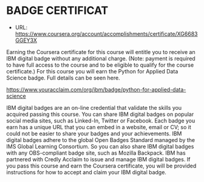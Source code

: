 # BADGE CERTIFICAT

* URL: https://www.coursera.org/account/accomplishments/certificate/XG6683GGEY3X

Earning the Coursera certificate for this course will entitle you to receive an IBM digital badge without any additional charge.
(Note: payment is required to have full access to the course and to be eligible to qualify for the course certificate.)
For this course you will earn the Python for Applied Data Science badge.
Full details can be seen here.

https://www.youracclaim.com/org/ibm/badge/python-for-applied-data-science

IBM digital badges are an on-line credential that validate the skills you acquired passing this course.
You can share IBM digital badges on popular social media sites, such as Linked-In, Twitter or Facebook.
Each badge you earn has a unique URL that you can embed in a website, email or CV;
so it could not be easier to share your badges and your achievements.
IBM digital badges adhere to the global Open Badges Standard managed by the IMS Global Learning Consortium.
So you can also share IBM digital badges with any OBS-compliant badge site,
such as Mozilla Backpack.
IBM has partnered with Credly Acclaim to issue and manage IBM digital badges.
If you pass this course and earn the Coursera certificate, you will be provided instructions for how to accept and claim your IBM digital badge.
